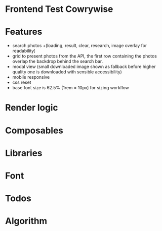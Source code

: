 # Frontend Test Cowrywise

# Features

- search photos +(loading, result, clear, research, image overlay for readability)
- grid to present photos from the API, the first row containing the photos overlap the backdrop behind the search bar.
- modal view (small downloaded image shown as fallback before higher quality one is downloaded with sensible accessibility)
- mobile responsive
- css reset
- base font size is 62.5% (1rem = 10px) for sizing workflow

# Render logic

# Composables

# Libraries

# Font

# Todos

# Algorithm
